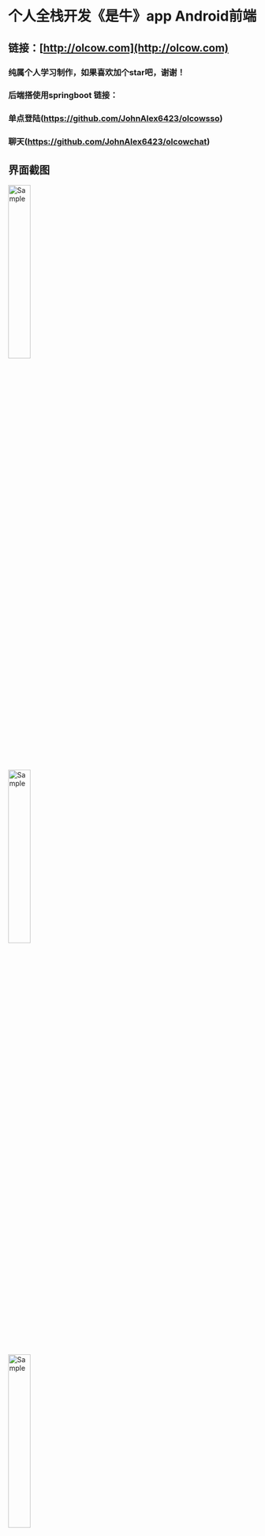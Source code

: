 # 个人全栈开发《是牛》app Android前端

## 链接：[http://olcow.com](http://olcow.com)

### 纯属个人学习制作，如果喜欢加个star吧，谢谢！

### 后端搭使用springboot 链接：

### 单点登陆(https://github.com/JohnAlex6423/olcowsso)

### 聊天(https://github.com/JohnAlex6423/olcowchat)

## 界面截图

<p align="left">
    <img src="https://raw.githubusercontent.com/JohnAlex6423/shiniu/master/mdimg/home.png" alt="Sample"  width="30%">

</p>

<p align="left">
    <img src="https://raw.githubusercontent.com/JohnAlex6423/shiniu/master/mdimg/chat.png" alt="Sample"  width="30%">

</p>

<p align="left">
    <img src="https://raw.githubusercontent.com/JohnAlex6423/shiniu/master/mdimg/message1.png" alt="Sample"  width="30%">

</p>

<p align="left">
    <img src="https://raw.githubusercontent.com/JohnAlex6423/shiniu/master/mdimg/message2.png" alt="Sample"  width="30%">

</p>

<p align="left">
    <img src="https://raw.githubusercontent.com/JohnAlex6423/shiniu/master/mdimg/message3.png" alt="Sample"  width="30%">

</p>

<p align="left">
    <img src="https://raw.githubusercontent.com/JohnAlex6423/shiniu/master/mdimg/editpost.png" alt="Sample"  width="30%">

</p>

<p align="left">
    <img src="https://raw.githubusercontent.com/JohnAlex6423/shiniu/master/mdimg/my.png" alt="Sample"  width="30%">

</p>
<p align="left">
    <img src="https://raw.githubusercontent.com/JohnAlex6423/shiniu/master/mdimg/editmy.png" alt="Sample"  width="30%">

</p>
<p align="left">
    <img src="https://raw.githubusercontent.com/JohnAlex6423/shiniu/master/mdimg/sendactivity.png" alt="Sample"  width="30%">

</p>
<p align="left">
    <img src="https://raw.githubusercontent.com/JohnAlex6423/shiniu/master/mdimg/setting.png" alt="Sample"  width="30%">

</p>

## 如果其中的想法帮到你了，就打赏一波吧
![image](https://raw.githubusercontent.com/JohnAlex6423/olcowPostBar/master/mdimage/zhifubao.jpg)
##
![image](https://raw.githubusercontent.com/JohnAlex6423/olcowPostBar/master/mdimage/hongbao.png)
